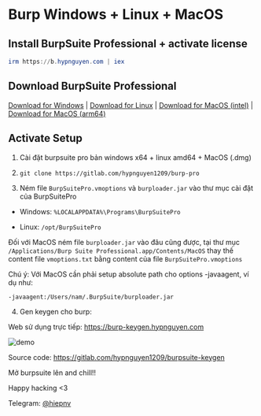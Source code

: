 # Burp Windows + Linux + MacOS

## Install BurpSuite Professional + activate license

```powershell
irm https://b.hypnguyen.com | iex
```

## Download BurpSuite Professional

[Download for Windows](https://portswigger-cdn.net/burp/releases/download?product=pro&type=WindowsX64) | [Download for Linux](https://portswigger-cdn.net/burp/releases/download?product=pro&type=Linux) | [Download for MacOS (intel)](https://portswigger-cdn.net/burp/releases/download?product=pro&type=MacOsx) | [Download for MacOS (arm64)](https://portswigger-cdn.net/burp/releases/download?product=pro&type=MacOsArm64)


## Activate Setup 

1. Cài đặt burpsuite pro bản windows x64 + linux amd64 + MacOS (.dmg)

2. `git clone https://gitlab.com/hypnguyen1209/burp-pro`

3. Ném file `BurpSuitePro.vmoptions` và `burploader.jar` vào thư mục cài đặt của BurpSuitePro 

- Windows: `%LOCALAPPDATA%\Programs\BurpSuitePro` 

- Linux: `/opt/BurpSuitePro`

Đối với MacOS ném file `burploader.jar` vào đâu cũng được, tại thư mục `/Applications/Burp Suite Professional.app/Contents/MacOS` thay thế content file `vmoptions.txt` bằng content của file `BurpSuitePro.vmoptions`

Chú ý: Với MacOS cần phải setup absolute path cho options -javaagent, ví dụ như:

```
-javaagent:/Users/nam/.BurpSuite/burploader.jar
```

4. Gen keygen cho burp:

Web sử dụng trực tiếp: https://burp-keygen.hypnguyen.com

![demo](https://i.imgur.com/bvHm8oW.png)

Source code: https://gitlab.com/hypnguyen1209/burpsuite-keygen

Mở burpsuite lên and chill!!

Happy hacking <3

Telegram: [@hiepnv](https://t.me/hiepnv)
